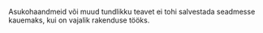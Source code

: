 Asukohaandmeid või muud tundlikku teavet ei tohi salvestada seadmesse kauemaks,
kui on vajalik rakenduse tööks.
